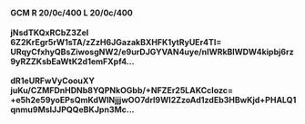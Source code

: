 #### GCM R 20/0c/400 L 20/0c/400
**jNsdTKQxRCbZ3Zel**<br/>**6Z2KrEgr5rW1sTA/zZzH6JGazakBXHFK1ytRyUEr4TI=**<br/>**URqyCfxhyQBsZiwosgNW2/e9urDJGYVAN4uye/nIWRkBlWDW4kipbj6rz9yRZZKsbEaWtK2d1emFXpf4...**<br/><br/>
**dR1eURFwVyCoouXY**<br/>**juKu/CZMFDnHDNb8YQPNkOGbb/+NFZEr25LAKCclozc=**<br/>**+e5h2e59yoEPsQmKdWINjjjwOO7drl9WI2ZzoAd1zdEb3HBwKjd+PHALQ1qnmu9MslJJPQQeBKJpn3Mc...**